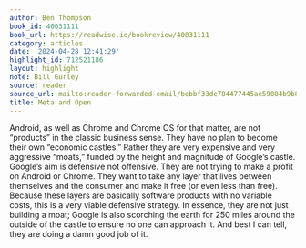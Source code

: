 ```yaml
---
author: Ben Thompson
book_id: 40031111
book_url: https://readwise.io/bookreview/40031111
category: articles
date: '2024-04-28 12:41:29'
highlight_id: 712521186
layout: highlight
note: Bill Gurley
source: reader
source_url: mailto:reader-forwarded-email/bebbf33de784477445ae59084b9b8aa5
title: Meta and Open
---
```


Android, as well as Chrome and Chrome OS for that matter, are not “products” in the classic business sense. They have no plan to become their own “economic castles.” Rather they are very expensive and very aggressive “moats,” funded by the height and magnitude of Google’s castle. Google’s aim is defensive not offensive. They are not trying to make a profit on Android or Chrome. They want to take any layer that lives between themselves and the consumer and make it free (or even less than free). Because these layers are basically software products with no variable costs, this is a very viable defensive strategy. In essence, they are not just building a moat; Google is also scorching the earth for 250 miles around the outside of the castle to ensure no one can approach it. And best I can tell, they are doing a damn good job of it.